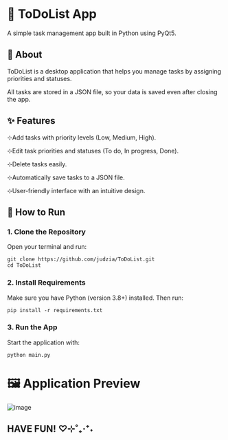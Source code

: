 # 📝 ToDoList App

A simple task management app built in Python using PyQt5.

## 📖 About
ToDoList is a desktop application that helps you manage tasks by assigning priorities and statuses.

All tasks are stored in a JSON file, so your data is saved even after closing the app.

## ✨ Features
⊹Add tasks with priority levels (Low, Medium, High).

⊹Edit task priorities and statuses (To do, In progress, Done).

⊹Delete tasks easily.

⊹Automatically save tasks to a JSON file.

⊹User-friendly interface with an intuitive design.

## 🚀 How to Run
### 1. Clone the Repository

Open your terminal and run:

```
git clone https://github.com/judzia/ToDoList.git
cd ToDoList
```
### 2. Install Requirements
Make sure you have Python (version 3.8+) installed. Then run:

```pip install -r requirements.txt```
### 3. Run the App
Start the application with:

```python main.py```


# 🖼️ Application Preview
![image](https://github.com/user-attachments/assets/1b019db4-ed04-4099-a1b1-e970ce8c1379)


## HAVE FUN! ♡⊹˚₊‧⁺˖
